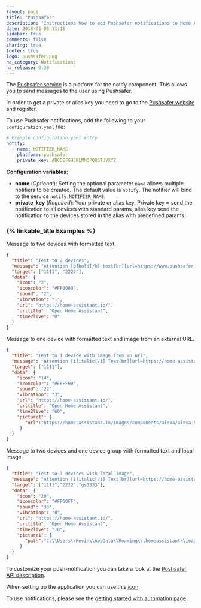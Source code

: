 ```yaml
---
layout: page
title: "Pushsafer"
description: "Instructions how to add Pushsafer notifications to Home Assistant."
date: 2018-01-05 11:15
sidebar: true
comments: false
sharing: true
footer: true
logo: pushsafer.png
ha_category: Notifications
ha_release: 0.39
---
```



The [Pushsafer service](https://www.pushsafer.com/) is a platform for the notify component. This allows you to send messages to the user using Pushsafer.

In order to get a private or alias key you need to go to the [Pushsafer website](https://www.pushsafer.com) and register.

To use Pushsafer notifications, add the following to your `configuration.yaml` file:

```yaml
# Example configuration.yaml entry
notify:
  - name: NOTIFIER_NAME
    platform: pushsafer
    private_key: ABCDEFGHJKLMNOPQRSTUVXYZ
```

**Configuration variables:**

- **name** (*Optional*): Setting the optional parameter `name` allows multiple notifiers to be created. The default value is `notify`. The notifier will bind to the service `notify.NOTIFIER_NAME`.
- **private_key** (*Required*): Your private or alias key. Private key = send the notification to all devices with standard params, alias key send the notification to the devices stored in the alias with predefined params.

### {% linkable_title Examples %}

Message to two devices with formatted text.

```json
{
  "title": "Test to 2 devices",
  "message": "Attention [b]bold[/b] text[br][url=https://www.pushsafer.com]Link to Pushsafer[/url]",
  "target": ["1111", "2222"],
  "data": {
    "icon": "2", 
    "iconcolor": "#FF0000",
    "sound": "2",
    "vibration": "1",
    "url": "https://home-assistant.io/",
    "urltitle": "Open Home Assistant",
    "time2live": "0"
  }
}
```

Message to one device with formatted text and image from an external URL.

```json
{
  "title": "Test to 1 device with image from an url",
  "message": "Attention [i]italic[/i] Text[br][url=https://home-assistant.io/]Testlink[/url]",
  "target": ["1111"],
  "data": {
    "icon": "14", 
    "iconcolor": "#FFFF00",
    "sound": "22",
    "vibration": "3",
    "url": "https://home-assistant.io/",
    "urltitle": "Open Home Assistant",
    "time2live": "60",
    "picture1": {
       "url":"https://home-assistant.io/images/components/alexa/alexa-512x512.png"
     }
  }
}
```

Message to two devices and one device group with formatted text and local image.

```json
{
  "title": "Test to 3 devices with local image",
  "message": "Attention [i]italic[/i] Text[br][url=https://home-assistant.io/]Testlink[/url]",
  "target": ["1111","2222","gs3333"],
  "data": {
    "icon": "20", 
    "iconcolor": "#FF00FF",
    "sound": "33",
    "vibration": "0",
    "url": "https://home-assistant.io/",
    "urltitle": "Open Home Assistant",
    "time2live": "10",
    "picture1": {
       "path":"C:\\Users\\Kevin\\AppData\\Roaming\\.homeassistant\\image-760-testimage.jpg"
     }
  }
}
```

To customize your push-notification you can take a look at the [Pushsafer API description](https://www.pushsafer.com/en/pushapi).

When setting up the application you can use this [icon](https://home-assistant.io/images/favicon-192x192.png).

To use notifications, please see the [getting started with automation page](/getting-started/automation/).
